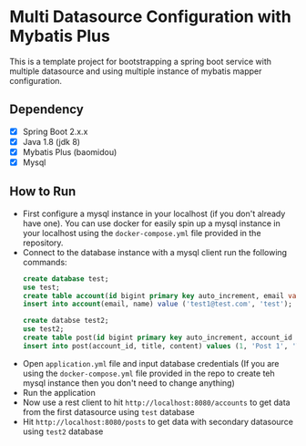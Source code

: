 # Multi Datasource Configuration with Mybatis Plus
This is a template project for bootstrapping a spring boot service with 
multiple datasource and using multiple instance of mybatis mapper configuration.

## Dependency
- [x] Spring Boot 2.x.x
- [x] Java 1.8 (jdk 8)
- [x] Mybatis Plus (baomidou)
- [x] Mysql

## How to Run
- First configure a mysql instance in your localhost (if you don't already have one). You can use docker for easily
spin up a mysql instance in your localhost using the `docker-compose.yml` file provided
in the repository.
- Connect to the database instance with a mysql client run the following commands:
    ```sql
  create database test;
  use test;
  create table account(id bigint primary key auto_increment, email varchar(156) unique, name varchar(156));
  insert into account(email, name) value ('test1@test.com', 'test');
  
  create databse test2;
  use test2;
  create table post(id bigint primary key auto_increment, account_id bigint, title varchar(256), content text);
  insert into post(account_id, title, content) values (1, 'Post 1', 'This is the post one');
  ```
- Open `application.yml` file and input database credentials (If you are using the `docker-compose.yml` file provided in the repo to create teh mysql instance then you don't need to change anything)
- Run the application
- Now use a rest client to hit `http://localhost:8080/accounts` to get data from the first datasource using `test` database
- Hit `http://localhost:8080/posts` to get data with secondary datasource using `test2` database
